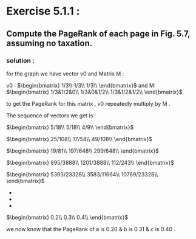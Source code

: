 
# Exercise 5.1.1 :<br>

## Compute the PageRank of each page in Fig. 5.7, assuming no taxation.<br>



### solution :<br>

for the graph we have vector v0 and Matrix M :<br>

v0 : 
$\begin{bmatrix}
1/3\\
1/3\\
1/3\\
\end{bmatrix}$ 
and  M:
$\begin{bmatrix}
1/3&1/2&0\\
1/3&0&1/2\\
1/3&1/2&1/2\\
\end{bmatrix}$
<br>

to get the PageRank for this matrix , v0 repeatedly multiply by M .<br>

The sequence of vectors we get is :


$\begin{bmatrix}
5/18\\
5/18\\
4/9\\
\end{bmatrix}$

$\begin{bmatrix}
25/108\\
17/54\\
49/108\\
\end{bmatrix}$

$\begin{bmatrix}
19/81\\
197/648\\
299/648\\
\end{bmatrix}$

$\begin{bmatrix}
895/3888\\
1201/3888\\
112/243\\
\end{bmatrix}$

$\begin{bmatrix}
5393/23328\\
3583/11664\\
10769/23328\\
\end{bmatrix}$
<br>

* <br>
* <br>
* <br>


$\begin{bmatrix}
0.2\\
0.3\\
0.4\\
\end{bmatrix}$


we now know that the PageRank of a is 0.20 & b is 0.31 & c is 0.40 .


```python

```
